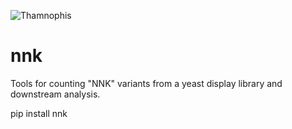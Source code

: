 ![Thamnophis](https://user-images.githubusercontent.com/37632845/151223723-10a1df3d-d767-46ed-b40b-0b46ff55beac.jpeg)
# nnk
Tools for counting "NNK" variants from a yeast display library and downstream analysis.

pip install nnk
